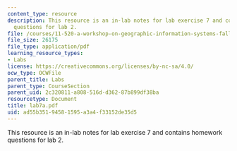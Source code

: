 ```yaml
---
content_type: resource
description: This resource is an in-lab notes for lab exercise 7 and contains homework
  questions for lab 2.
file: /courses/11-520-a-workshop-on-geographic-information-systems-fall-2005/ad55b35194581595a3a4f33152de35d5_lab7a.pdf
file_size: 26175
file_type: application/pdf
learning_resource_types:
- Labs
license: https://creativecommons.org/licenses/by-nc-sa/4.0/
ocw_type: OCWFile
parent_title: Labs
parent_type: CourseSection
parent_uid: 2c320811-a808-516d-d362-87b899df38ba
resourcetype: Document
title: lab7a.pdf
uid: ad55b351-9458-1595-a3a4-f33152de35d5
---
```

This resource is an in-lab notes for lab exercise 7 and contains homework questions for lab 2.